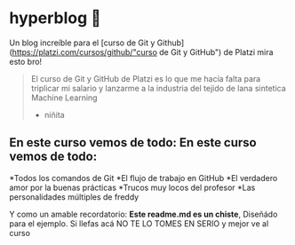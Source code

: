 # hyperblog 💚
Un blog increíble para el [curso de Git y Github](https://platzi.com/cursos/github/"curso de Git y GitHub") de Platzi
mira esto bro!
>El curso de Git y GitHub de Platzi es lo que me hacía falta para triplicar mi salario y lanzarme a la industria del tejido de lana sintetica Machine Learning
> - niñita
## En este curso vemos de todo: En este curso vemos de todo:
*Todos los comandos de Git
*El flujo de trabajo en GitHub
*El verdadero amor por la buenas prácticas
*Trucos muy locos del profesor
*Las personalidades múltiples de freddy

Y como un amable recordatorio: **Este readme.md es un chiste**, Diseñádo para el ejemplo. Si llefas acá NO TE LO TOMES EN SERIO y mejor ve al curso